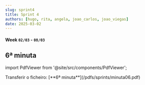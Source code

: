 ```yaml
---
slug: sprint4
title: Sprint 4
authors: [hugo, rita, angela, joao_carlos, joao_viegas]
date: 2025-03-02
---
```

#### Week `02/03` - `08/03`
## 6ª minuta

import PdfViewer from '@site/src/components/PdfViewer';

<PdfViewer src="/Documentation/pdfs/sprints/minuta06.pdf" />
Transferir o ficheiro: [**6ª minuta**](/pdfs/sprints/minuta06.pdf)